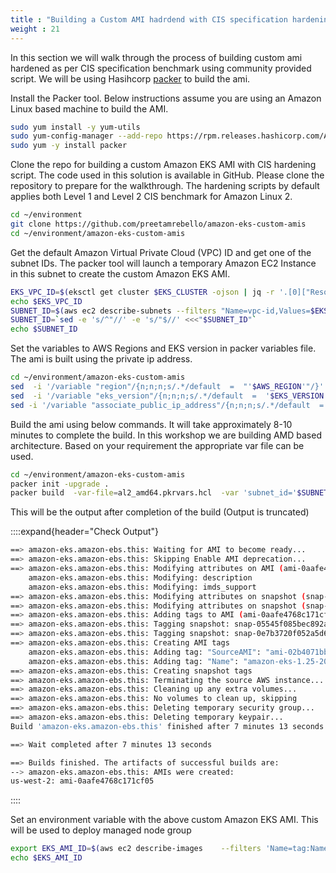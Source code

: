 ```yaml
---
title : "Building a Custom AMI hadrdend with CIS specification hardening script"
weight : 21
---
```


In this section we will walk through the process of building custom ami hardened as per CIS specification benchmark using community provided script. We will be using Hasihcorp [packer](https://www.packer.io/) to build the ami.

Install the Packer tool. Below instructions assume you are using an Amazon Linux based machine to build the AMI.

```bash
sudo yum install -y yum-utils
sudo yum-config-manager --add-repo https://rpm.releases.hashicorp.com/AmazonLinux/hashicorp.repo
sudo yum -y install packer

```
Clone the repo for building a custom Amazon EKS AMI with CIS hardening script. The code used in this solution is available in GitHub. Please clone the repository to prepare for the walkthrough. The hardening scripts by default applies both Level 1 and Level 2 CIS benchmark for Amazon Linux 2.

```bash
cd ~/environment
git clone https://github.com/preetamrebello/amazon-eks-custom-amis
cd ~/environment/amazon-eks-custom-amis
```

Get the default Amazon Virtual Private Cloud (VPC) ID and get one of the subnet IDs. The packer tool will launch a temporary Amazon EC2 Instance in this subnet to create the custom Amazon EKS AMI.

```bash
EKS_VPC_ID=$(eksctl get cluster $EKS_CLUSTER -ojson | jq -r '.[0]["ResourcesVpcConfig"]["VpcId"]')
echo $EKS_VPC_ID
SUBNET_ID=$(aws ec2 describe-subnets --filters "Name=vpc-id,Values=$EKS_VPC_ID" | jq '.Subnets[0].SubnetId')
SUBNET_ID=`sed -e 's/^"//' -e 's/"$//' <<<"$SUBNET_ID"`
echo $SUBNET_ID

```
Set the variables to AWS Regions and EKS version in packer variables file. The ami is built using the private ip address.

```bash
cd ~/environment/amazon-eks-custom-amis
sed  -i '/variable "region"/{n;n;n;s/.*/default  =  "'$AWS_REGION'"/}' variables.pkr.hcl
sed  -i '/variable "eks_version"/{n;n;n;s/.*/default  =  '$EKS_VERSION'/}' variables.pkr.hcl
sed -i '/variable "associate_public_ip_address"/{n;n;n;s/.*/default  =   true/}' variables.pkr.hcl
```

Build the ami using below commands. It will take approximately 8-10 minutes to complete the build. In this workshop we are building AMD based architecture. Based on your requirement the appropriate var file can be used.

```bash
cd ~/environment/amazon-eks-custom-amis
packer init -upgrade .
packer build  -var-file=al2_amd64.pkrvars.hcl  -var 'subnet_id='$SUBNET_ID'' .

```

This will be the output after completion of the build (Output is truncated)

::::expand{header="Check Output"}
```bash
==> amazon-eks.amazon-ebs.this: Waiting for AMI to become ready...
==> amazon-eks.amazon-ebs.this: Skipping Enable AMI deprecation...
==> amazon-eks.amazon-ebs.this: Modifying attributes on AMI (ami-0aafe4768c171cf05)...
    amazon-eks.amazon-ebs.this: Modifying: description
    amazon-eks.amazon-ebs.this: Modifying: imds_support
==> amazon-eks.amazon-ebs.this: Modifying attributes on snapshot (snap-05545f085bec892a1)...
==> amazon-eks.amazon-ebs.this: Modifying attributes on snapshot (snap-0e7b3720f052a5d65)...
==> amazon-eks.amazon-ebs.this: Adding tags to AMI (ami-0aafe4768c171cf05)...
==> amazon-eks.amazon-ebs.this: Tagging snapshot: snap-05545f085bec892a1
==> amazon-eks.amazon-ebs.this: Tagging snapshot: snap-0e7b3720f052a5d65
==> amazon-eks.amazon-ebs.this: Creating AMI tags
    amazon-eks.amazon-ebs.this: Adding tag: "SourceAMI": "ami-02b4071bb2bda80f3"
    amazon-eks.amazon-ebs.this: Adding tag: "Name": "amazon-eks-1.25-20230928195858"
==> amazon-eks.amazon-ebs.this: Creating snapshot tags
==> amazon-eks.amazon-ebs.this: Terminating the source AWS instance...
==> amazon-eks.amazon-ebs.this: Cleaning up any extra volumes...
==> amazon-eks.amazon-ebs.this: No volumes to clean up, skipping
==> amazon-eks.amazon-ebs.this: Deleting temporary security group...
==> amazon-eks.amazon-ebs.this: Deleting temporary keypair...
Build 'amazon-eks.amazon-ebs.this' finished after 7 minutes 13 seconds.

==> Wait completed after 7 minutes 13 seconds

==> Builds finished. The artifacts of successful builds are:
--> amazon-eks.amazon-ebs.this: AMIs were created:
us-west-2: ami-0aafe4768c171cf05
```
::::

Set an environment variable with the above custom Amazon EKS AMI. This will be used to deploy managed node group
```bash 
export EKS_AMI_ID=$(aws ec2 describe-images    --filters 'Name=tag:Name,Values="amazon-eks*"'  --owners $AWS_ACCOUNT_ID --query 'Images[*].[ImageId]'  --output text)
echo $EKS_AMI_ID
```

